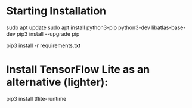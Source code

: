 # Starting Installation
sudo apt update
sudo apt install python3-pip python3-dev libatlas-base-dev
pip3 install --upgrade pip



pip3 install -r requirements.txt



# Install TensorFlow Lite as an alternative (lighter):
pip3 install tflite-runtime
